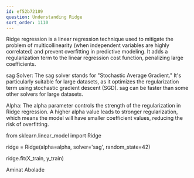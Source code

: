```yaml
---
id: ef52b72189
question: Understanding Ridge
sort_order: 1110
---
```


Ridge regression is a linear regression technique used to mitigate the problem of multicollinearity (when independent variables are highly correlated) and prevent overfitting in predictive modeling. It adds a regularization term to the linear regression cost function, penalizing large coefficients.

sag Solver: The sag solver stands for "Stochastic Average Gradient." It's particularly suitable for large datasets, as it optimizes the regularization term using stochastic gradient descent (SGD). sag can be faster than some other solvers for large datasets.

Alpha: The alpha parameter  controls the strength of the regularization in Ridge regression. A higher alpha value leads to stronger regularization, which means the model will have smaller coefficient values, reducing the risk of overfitting.

from sklearn.linear_model import Ridge

ridge = Ridge(alpha=alpha, solver='sag', random_state=42)

ridge.fit(X_train, y_train)

Aminat Abolade

